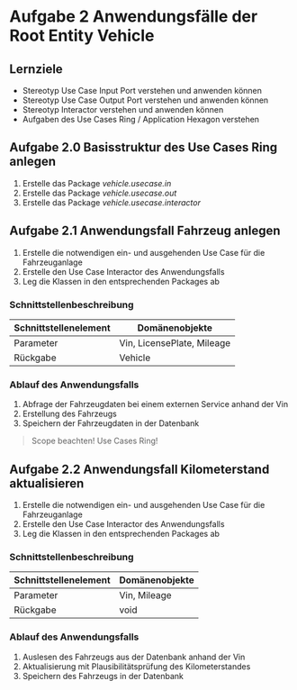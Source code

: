 # Aufgabe 2 Anwendungsfälle der Root Entity Vehicle

## Lernziele

- Stereotyp Use Case Input Port verstehen und anwenden können
- Stereotyp Use Case Output Port verstehen und anwenden können
- Stereotyp Interactor verstehen und anwenden können
- Aufgaben des Use Cases Ring / Application Hexagon verstehen

## Aufgabe 2.0 Basisstruktur des Use Cases Ring anlegen

1) Erstelle das Package _vehicle.usecase.in_
2) Erstelle das Package _vehicle.usecase.out_
3) Erstelle das Package _vehicle.usecase.interactor_

## Aufgabe 2.1 Anwendungsfall Fahrzeug anlegen

1) Erstelle die notwendigen ein- und ausgehenden Use Case für die Fahrzeuganlage
2) Erstelle den Use Case Interactor des Anwendungsfalls
3) Leg die Klassen in den entsprechenden Packages ab

### Schnittstellenbeschreibung

| Schnittstellenelement | Domänenobjekte             |
|-----------------------|----------------------------|
| Parameter             | Vin, LicensePlate, Mileage |
| Rückgabe              | Vehicle                    |

### Ablauf des Anwendungsfalls


1) Abfrage der Fahrzeugdaten bei einem externen Service anhand der Vin
2) Erstellung des Fahrzeugs
2) Speichern der Fahrzeugdaten in der Datenbank

> Scope beachten! Use Cases Ring!

## Aufgabe 2.2 Anwendungsfall Kilometerstand aktualisieren

1) Erstelle die notwendigen ein- und ausgehenden Use Case für die Fahrzeuganlage
2) Erstelle den Use Case Interactor des Anwendungsfalls
3) Leg die Klassen in den entsprechenden Packages ab

### Schnittstellenbeschreibung

| Schnittstellenelement | Domänenobjekte           |
|-----------------------|--------------------------|
| Parameter             | Vin, Mileage             |
| Rückgabe              | void                     |

### Ablauf des Anwendungsfalls

1) Auslesen des Fahrzeugs aus der Datenbank anhand der Vin
2) Aktualisierung mit Plausibilitätsprüfung des Kilometerstandes
3) Speichern des Fahrzeugs in der Datenbank
